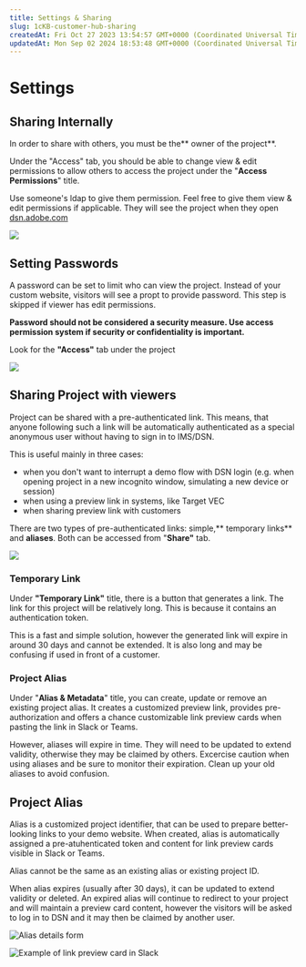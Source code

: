 ```yaml
---
title: Settings & Sharing
slug: 1cKB-customer-hub-sharing
createdAt: Fri Oct 27 2023 13:54:57 GMT+0000 (Coordinated Universal Time)
updatedAt: Mon Sep 02 2024 18:53:48 GMT+0000 (Coordinated Universal Time)
---
```


# Settings

## Sharing Internally

In order to share with others, you must be the** owner of the project**.

Under the "Access" tab, you should be able to change view & edit permissions to allow others to access the project under the "**Access Permissions**" title.&#x20;

Use someone's ldap to give them permission. Feel free to give them view & edit permissions if applicable. They will see the project when they open [dsn.adobe.com](https://dsn.adobe.com)&#x20;

![](../../assets/XvOOZ75bv7jdeIbQcl8WM_image.png)

## Setting Passwords

A password can be set to limit who can view the project. Instead of your custom website, visitors will see a propt to provide password. This step is skipped if viewer has edit permissions.&#x20;

**Password should not be considered a security measure. Use access permission system if security or confidentiality is important.**

Look for the **"Access"** tab under the project

![](../../assets/8azQB4jrjlNo6QtrVoGkh_image.png)

## Sharing Project with viewers

Project can be shared with a pre-authenticated link. This means, that anyone following such a link will be automatically authenticated as a special anonymous user without having to sign in to IMS/DSN.

This is useful mainly in three cases:

- when you don't want to interrupt a demo flow with DSN login (e.g. when opening project in a new incognito window, simulating a new device or session)
- when using a preview link in systems, like Target VEC
- when sharing preview link with customers

There are two types of pre-authenticated links: simple,** temporary links** and **aliases**. Both can be accessed from "**Share"** tab.



![](../../assets/tAnwMnvh7Hl-hgWUB7Ym9_image.png)

### Temporary Link

Under **"Temporary Link"** title, there is a button that generates a link. The link for this project will be relatively long. This is because it contains an authentication token.

This is a fast and simple solution, however the generated link will expire in around 30 days and cannot be extended. It is also long and may be confusing if used in front of a customer.

### Project Alias&#x20;

Under "**Alias & Metadata**" title, you can create, update or remove an existing project alias. It creates a customized preview link, provides pre-authorization and offers a chance customizable link preview cards when pasting the link in Slack or Teams.

However, aliases will expire in time. They will need to be updated to extend validity, otherwise they may be claimed by others. Excercise caution when using aliases and be sure to monitor their expiration. Clean up your old aliases to avoid confusion.

## Project Alias

Alias is a customized project identifier, that can be used to prepare better-looking links to your demo website. When created, alias is automatically assigned a pre-atuhenticated token and content for link preview cards visible in Slack or Teams.

Alias cannot be the same as an existing alias or existing project ID.

When alias expires (usually after 30 days), it can be updated to extend validity or deleted. An expired alias will continue to redirect to your project and will maintain a preview card content, however the visitors will be asked to log in to DSN and it may then be claimed by another user.

![](../../assets/CdDdbZx9HWw-KaYnU46bp_image.png "Alias details form")



![](../../assets/SeuSry8fShLx5zwEIz_d8_image.png "Example of link preview card in Slack")





